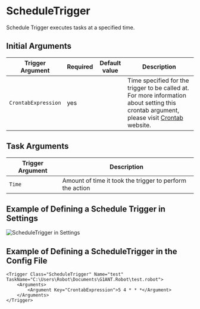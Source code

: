 # ScheduleTrigger

Schedule Trigger executes tasks at a specified time.

## Initial Arguments

| Trigger Argument | Required | Default value | Description |
| -------- | ---- | -------- | ------------- |
| `CrontabExpression` | yes |  | Time specified for the trigger to be called at. For more information about setting this crontab argument, please visit [Crontab](https://crontab.guru/) website. |

## Task Arguments

| Trigger Argument | Description |
| -------- | ---- |
| `Time` | Amount of time it took the trigger to perform the action |

## Example of Defining a Schedule Trigger in Settings

![ScheduleTrigger in Settings](https://manual.g1ant.com/link/G1ANT.Manual/-assets/scheduletriggerexample.png)

## Example of Defining a ScheduleTrigger in the Config File

```G1ANT
<Trigger Class="ScheduleTrigger" Name="test" TaskName="C:\Users\Robot\Documents\G1ANT.Robot\test.robot">
	<Arguments>
		<Argument Key="CrontabExpression">5 4 * * *</Argument>
	</Arguments>
</Trigger>
```
